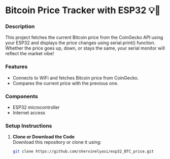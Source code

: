 # Bitcoin Price Tracker with ESP32 💡💸

### Description
This project fetches the current Bitcoin price from the CoinGecko API using your ESP32 and displays the price changes using serial.print() function. Whether the price goes up, down, or stays the same, your serial monitor will reflect the market vibe!

### Features
- Connects to WiFi and fetches Bitcoin price from CoinGecko.
- Compares the current price with the previous one.

### Components
- ESP32 microcontroller
- Internet access

### Setup Instructions
1. **Clone or Download the Code**  
   Download this repository or clone it using:
   ```bash
   git clone https://github.com/shervinelyasi/esp32_BTC_price.git
